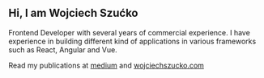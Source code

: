 ## Hi, I am Wojciech Szućko

Frontend Developer with several years of commercial experience. I have experience in building different kind of applications in various frameworks such as React, Angular and Vue.

Read my publications at [medium](https://pashozator.medium.com/) and [wojciechszucko.com](https://wojciechszucko.com/)
